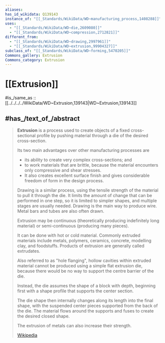 ```yaml
---
aliases:
has_id_wikidata: Q139143
instance_of: "[[_Standards/WikiData/WD~manufacturing_process,1408288]]"
uses:
  - "[[_Standards/WikiData/WD~die,2609080]]"
  - "[[_Standards/WikiData/WD~compression,2712821]]"
different_from:
  - "[[_Standards/WikiData/WD~drawing,2997961]]"
  - "[[_Standards/WikiData/WD~extrusion,99904327]]"
subclass_of: "[[_Standards/WikiData/WD~forming,5470205]]"
Commons_gallery: Extrusion
Commons_category: Extrusion
---
```


# [[Extrusion]] 

#is_/same_as :: [[../../../../WikiData/WD~Extrusion,139143|WD~Extrusion,139143]] 

## #has_/text_of_/abstract 

> **Extrusion** is a process used to create objects of a fixed cross-sectional profile 
> by pushing material through a die of the desired cross-section. 
> 
> Its two main advantages over other manufacturing processes are 
> - its ability to create very complex cross-sections; and 
> - to work materials that are brittle, because the material encounters only compressive and shear stresses. 
> - It also creates excellent surface finish and gives considerable freedom of form in the design process.
>
> Drawing is a similar process, using the tensile strength of the material to pull it through the die. 
> It limits the amount of change that can be performed in one step, so it is limited to simpler shapes, 
> and multiple stages are usually needed. 
> Drawing is the main way to produce wire. 
> Metal bars and tubes are also often drawn.
>
> Extrusion may be continuous (theoretically producing indefinitely long material) 
> or semi-continuous (producing many pieces). 
> 
> It can be done with hot or cold material. 
> Commonly extruded materials include metals, polymers, ceramics, concrete, modelling clay, and foodstuffs. 
> Products of extrusion are generally called extrudates.
>
> Also referred to as "hole flanging", hollow cavities within extruded material 
> cannot be produced using a simple flat extrusion die, 
> because there would be no way to support the centre barrier of the die. 
> 
> Instead, the die assumes the shape of a block with depth, 
> beginning first with a shape profile that supports the center section. 
> 
> The die shape then internally changes along its length into the final shape, 
> with the suspended center pieces supported from the back of the die. 
> The material flows around the supports and fuses to create the desired closed shape.
>
> The extrusion of metals can also increase their strength.
>
> [Wikipedia](https://en.wikipedia.org/wiki/Extrusion) 

